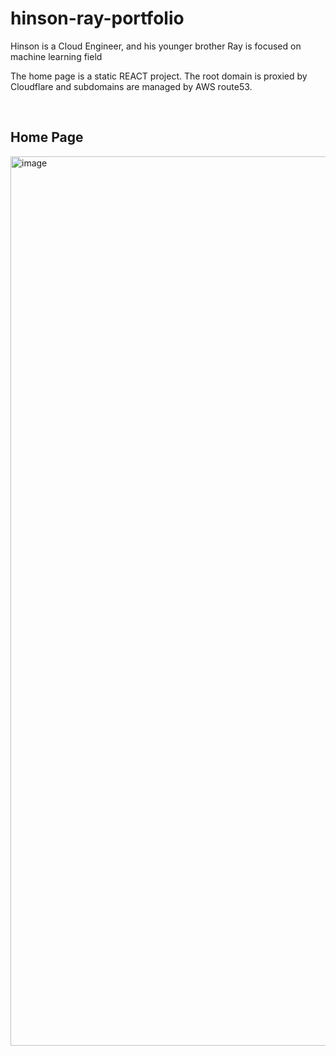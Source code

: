 # hinson-ray-portfolio
Hinson is a Cloud Engineer, and his younger brother Ray is focused on machine learning field

The home page is a static REACT project. The root domain is proxied by Cloudflare and subdomains are managed by AWS route53.

<br>

## Home Page
<img width="1423" alt="image" src="https://github.com/hihinsonli/hinson-ray-portfolio/assets/134122199/4671c036-c8c3-475e-83bb-96b381bf3e2f">
